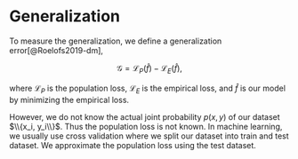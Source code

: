 # Generalization

To measure the generalization, we define a generalization error[@Roelofs2019-dm],

$$
\mathcal G = \mathcal L_{P}(\hat f) - \mathcal L_E(\hat f),
$$

where $\mathcal L_{P}$ is the population loss, $\mathcal L_E$ is the empirical loss, and $\hat f$ is our model by minimizing the empirical loss.

However, we do not know the actual joint probability $p(x, y)$ of our dataset $\\{x_i, y_i\\}$. Thus the population loss is not known. In machine learning, we usually use cross validation where we split our dataset into train and test dataset. We approximate the population loss using the test dataset.
